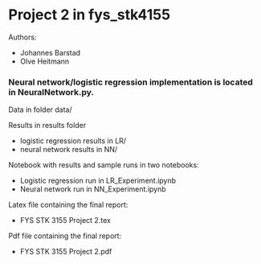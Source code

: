 # Project 2 in fys_stk4155

Authors:
- Johannes Barstad
- Olve Heitmann

### Neural network/logistic regression implementation is located in NeuralNetwork.py.

Data in folder data/

Results in results folder
- logistic regression results in LR/
- neural network results in NN/

Notebook with results and sample runs in two notebooks:
- Logistic regression run in LR_Experiment.ipynb
- Neural network run in NN_Experiment.ipynb

Latex file containing the final report:
- FYS STK 3155 Project 2.tex

Pdf file containing the final report:
- FYS STK 3155 Project 2.pdf

